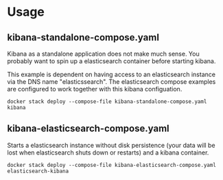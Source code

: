 # Usage

## kibana-standalone-compose.yaml
Kibana as a standalone application does not make much sense. You probably want to spin up a elasticsearch container before starting kibana.

This example is dependent on having access to an elasticsearch instance via the DNS name "elasticssearch". The elasticsearch compose examples are configured to work together with this kibana configuation.

```
docker stack deploy --compose-file kibana-standalone-compose.yaml kibana
```

## kibana-elasticsearch-compose.yaml
Starts a elasticsearch instance without disk persistence (your data will be lost when elasticsearch shuts down or restarts) and a kibana container.

```
docker stack deploy --compose-file kibana-elasticsearch-compose.yaml elasticsearch-kibana
```